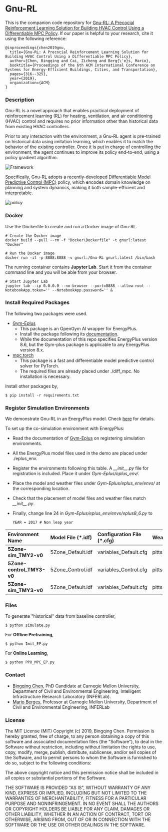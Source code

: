 # Gnu-RL

This is the companion code repository for [Gnu-RL: A Precocial Reinforcement Learning Solution for Building HVAC Control Using a Differentiable MPC Policy](https://dl.acm.org/citation.cfm?id=3360849). If our paper is helpful to your research, cite it using the following reference:

```
@inproceedings{chen2019gnu,
  title={Gnu-RL: A Precocial Reinforcement Learning Solution for Building HVAC Control Using a Differentiable MPC Policy},
  author={Chen, Bingqing and Cai, Zicheng and Berg{\'e}s, Mario},
  booktitle={Proceedings of the 6th ACM International Conference on Systems for Energy-Efficient Buildings, Cities, and Transportation},
  pages={316--325},
  year={2019},
  organization={ACM}
}
```

### Description

Gnu-RL is a novel approach that enables practical deployment of reinforcement learning (RL) for heating, ventilation, and air conditioning (HVAC) control and requires no prior information other than historical data from existing HVAC controllers.

Prior to any interaction with the environment, a Gnu-RL agent is pre-trained on historical data using imitation learning, which enables it to match the behavior of the existing controller. Once it is put in charge of controlling the environment, the agent continues to improve its policy end-to-end, using a policy gradient algorithm.

![Framework](imgs/framework.png)

Specifically, Gnu-RL adopts a recently-developed [Differentiable Model Predictive Control (MPC)](http://papers.nips.cc/paper/8050-differentiable-mpc-for-end-to-end-planning-and-control.pdf) policy, which encodes domain knowledge on planning and system dynamics, making it both sample-efficient and interpretable.

![policy](imgs/policy.png)

### Docker

Use the Dockerfile to create and run a Docker image of Gnu-RL.

```
# Create the Docker image
docker build --pull --rm -f "Docker\Dockerfile" -t gnurl:latest "Docker"

# Run the Docker image
docker run -it -p 8888:8888 -v gnurl:/Gnu-RL gnurl:latest /bin/bash
```

The running container contains **Jupyter Lab**. Start it from the container command line and you will be able from your browser.

```
# Start Jupyter Lab
jupyter lab --ip 0.0.0.0 --no-browser --port=8888 --allow-root --NotebookApp.token='' --NotebookApp.password='' &
```

### Install Required Packages

The following two packages were used.

- [Gym-Eplus](https://github.com/zhangzhizza/Gym-Eplus)
  - This package is an OpenGym AI wrapper for EnergyPlus.
  - Install the package following its [documentation](https://github.com/zhangzhizza/Gym-Eplus).
  - While the documentation of this repo specifies EnergyPlus version 8.6, but the Gym-plus package is applicable to any EnergyPlus version 8.x.
- [mpc.torch](https://github.com/locuslab/mpc.pytorch)
  - This package is a fast and differentiable model predictive control solver for PyTorch.
  - The required files are already placed under ./diff_mpc. No installation is necessary.

Install other packages by,

```
$ pip install -r requirements.txt
```

### Register Simulation Environments

We demonstrate Gnu-RL in an EnergyPlus model. Check [here](Demo.ipynb) for details.

To set up the co-simulation environment with EnergyPlus:

- Read the documentation of [Gym-Eplus](https://github.com/zhangzhizza/Gym-Eplus) on registering simulation environments.
- All the EnergyPlus model files used in the demo are placed under ./eplus_env.
- Register the environments following this table. A _\_\_init\_\_.py_ file for registration is included. Place it under _Gym-Eplus/eplus_env/_.
- Place the model and weather files under _Gym-Eplus/eplus_env/envs/_ at the corresponding location.
- Check that the placement of model files and weather files match _\_\_init\_\_.py_.
- Finally, change line 24 in _Gym-Eplus/eplus_env/envs/eplus8_6.py_ to

  ```
  YEAR = 2017 # Non leap year
  ```

| **Environment Name**      | **Model File (\*.idf)** | **Configuration File (\*.cfg)** | **Weather File (\*.epw)** |
| :------------------------ | :---------------------- | :------------------------------ | :------------------------ |
| **5Zone-sim_TMY2-v0**     | 5Zone_Default.idf       | variables_Default.cfg           | pittsburgh_TMY2.epw       |
| **5Zone-control_TMY3-v0** | 5Zone_Control.idf       | variables_Control.cfg           | pittsburgh_TMY3.epw       |
| **5Zone-sim_TMY3-v0**     | 5Zone_Default.idf       | variables_Default.cfg           | pittsburgh_TMY3.epw       |

### Files

To generate "historical" data from baseline controller,

```
$ python simulate.py
```

For **Offline Pretraining**,

```
$ python Imit_EP.py
```

For **Online Learning**,

```
$ python PPO_MPC_EP.py
```

### Contact

- [Bingqing Chen](mailto:bingqinc@andrew.cmu.edu), PhD Candidate at Carnegie Mellon University, Department of Civil and Environmental Engineering, Intelligent Infrastructure Research Laboratory (INFERLab).
- [Mario Berges](mailto:marioberges@cmu.edu), Professor at Carnegie Mellon University, Department of Civil and Environmental Engineering, INFERLab

### License

The MIT License (MIT) Copyright (c) 2019, Bingqing Chen. Permission is hereby granted, free of charge, to any person obtaining a copy of this software and associated documentation files (the "Software"), to deal in the Software without restriction, including without limitation the rights to use, copy, modify, merge, publish, distribute, sublicense, and/or sell copies of the Software, and to permit persons to whom the Software is furnished to do so, subject to the following conditions:

The above copyright notice and this permission notice shall be included in all copies or substantial portions of the Software.

THE SOFTWARE IS PROVIDED "AS IS", WITHOUT WARRANTY OF ANY KIND, EXPRESS OR IMPLIED, INCLUDING BUT NOT LIMITED TO THE WARRANTIES OF MERCHANTABILITY, FITNESS FOR A PARTICULAR PURPOSE AND NONINFRINGEMENT. IN NO EVENT SHALL THE AUTHORS OR COPYRIGHT HOLDERS BE LIABLE FOR ANY CLAIM, DAMAGES OR OTHER LIABILITY, WHETHER IN AN ACTION OF CONTRACT, TORT OR OTHERWISE, ARISING FROM, OUT OF OR IN CONNECTION WITH THE SOFTWARE OR THE USE OR OTHER DEALINGS IN THE SOFTWARE.
